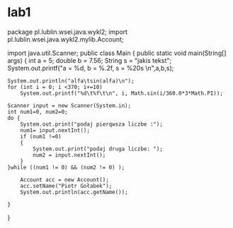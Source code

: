 # lab1
package pl.lublin.wsei.java.wykl2;
import pl.lublin.wsei.java.wykl2.mylib.Account;

import java.util.Scanner;
public class Main {
    public static void main(String[] args) {
    int a = 5;
    double b = 7.56;
    String s = "jakis tekst";
    System.out.printf("a = %d, b = %.2f, s = %20s \n",a,b,s);

    System.out.println("alfa\tsin(alfa)\n");
    for (int i = 0; i <370; i+=10)
        System.out.printf("%d\t%f\t\n", i, Math.sin(i/360.0*3*Math.PI));

    Scanner input = new Scanner(System.in);
    int num1=0, num2=0;
    do {
        System.out.print("podaj pierqwsza liczbe :");
        num1= input.nextInt();
        if (num1 !=0)
        {
            System.out.print("podaj druga liczbe: ");
            num2 = input.nextInt();
        }
    }while ((num1 != 0) && (num2 != 0) );

        Account acc = new Account();
        acc.setName("Piotr Gołabek");
        System.out.println(acc.getName());

    }
}
